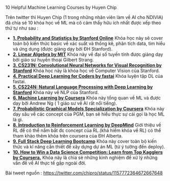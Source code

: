 10 Helpful Machine Learning Courses by Huyen Chip

Trên twitter thì Huyen Chip (1 trong những nhân viên làm về AI cho NDIVIA) đã chia sẻ 10 khóa học về ML mà cô cảm thấy hữu ích nhất được xếp theo thứ tự như sau : 

- **[1. Probability and Statistics by Stanford Online](https://github.com/buiminhptit/Probability-and-Statistics-by-Stanford)**
Khóa học này sẽ cover toàn bộ kiến thức basic về xác suất và thống kê, phân tích data, tìm hiểu và ứng dụng (được giảng dạy bởi ĐH Stanford).
- **[2. Linear Algebra by MIT](https://ocw.mit.edu/courses/mathematics/18-06-linear-algebra-spring-2010/)** 
Khóa này về đại số tuyến tính được giảng dạy bởi giáo sư huyền thoại Gilbert Strang.
- **[3. CS231N: Convolutional Neural Networks for Visual Recognition by Stanford](https://www.youtube.com/playlist?list=PLzUTmXVwsnXod6WNdg57Yc3zFx_f-RYsq)**
Khóa học này là khóa học về Computer Vision của Stanford.
- **[4. Practical Deep Learning for Coders by fastai](https://t.co/UEYvPxOup0?amp=1)**
Khóa luyện tập DL của fastai.
- **[5. CS224N: Natural Language Processing with Deep Learning by Stanford](https://www.youtube.com/playlist?list=PLU40WL8Ol94IJzQtileLTqGZuXtGlLMP_)**
Khóa này về NLP của Stanford.
- **[6. Machine Learning by Coursera](https://www.coursera.org/learn/machine-learning)**
Khóa này tổng quan về ML và được dạy bởi Andrew Ng ( 1 giáo sư về AI rất nổi tiếng).
- **[7. Probabilistic Graphical Models Specialization by Coursera](https://www.coursera.org/specializations/probabilistic-graphical-models)**
Khóa này dạy sâu về các concept của PGM, bạn sẽ hiểu thực sự cái gọi là học ML là gì.
- **[8. Introduction to Reinforcement Learning by DeepMind](https://www.youtube.com/watch?v=2pWv7GOvuf0&list=PLqYmG7hTraZDM-OYHWgPebj2MfCFzFObQ)**
Giới thiệu về RL để có thể nắm bắt đc concept của RL.(khá hiếm khóa về RL) có thể tham khảo thêm khóa trên coursera của ĐH Alberta.
- **[9. Full Stack Deep Learning Bootcamp](https://fullstackdeeplearning.com/march2019)**
Khóa này cover toàn bộ kiến thức và kĩ năng cần thiết để xây dựng dự án ML (từ ý tưởng đến deploy).
- **[10. How to Win a Data Science Competition: Learn from Top Kagglers by Coursera.](https://www.coursera.org/learn/competitive-data-science/home/welcome)**
Khóa này là chia sẻ những kinh nghiệm để xử lý những vấn đề về AI thực tế gặp ngoài đời.

Bài tweet nguồn : https://twitter.com/chipro/status/1157772364672667648
